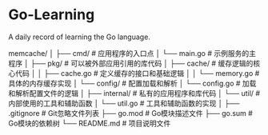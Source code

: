 # Go-Learning
A daily record of learning the Go language.


memcache/
│
├── cmd/                 # 应用程序的入口点
│   └── main.go      # 示例服务的主程序
│
├── pkg/                 # 可以被外部应用引用的库代码
│   ├── cache/           # 缓存逻辑的核心代码
│   │   ├── cache.go     # 定义缓存的接口和基础逻辑
│   │   └── memory.go    # 具体的内存缓存实现
│   └── config/          # 配置加载和解析
│       └── config.go    # 加载和解析配置文件的逻辑
│
├── internal/            # 私有的应用程序和库代码
│   └── util/            # 内部使用的工具和辅助函数
│       └── util.go      # 工具和辅助函数的实现
│
├── .gitignore           # Git忽略文件列表
├── go.mod               # Go模块描述文件
├── go.sum               # Go模块的依赖树
└── README.md            # 项目说明文件
